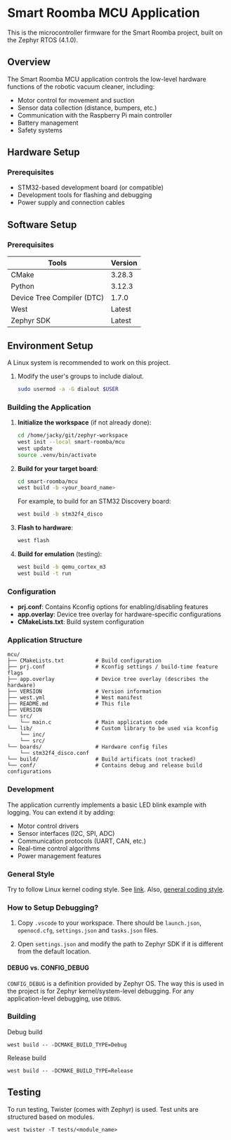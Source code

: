 # Smart Roomba MCU Application

This is the microcontroller firmware for the Smart Roomba project, built on the Zephyr RTOS (4.1.0).

## Overview

The Smart Roomba MCU application controls the low-level hardware functions of the robotic vacuum cleaner, including:
- Motor control for movement and suction
- Sensor data collection (distance, bumpers, etc.)
- Communication with the Raspberry Pi main controller
- Battery management
- Safety systems

## Hardware Setup

### Prerequisites

- STM32-based development board (or compatible)
- Development tools for flashing and debugging
- Power supply and connection cables

## Software Setup

### Prerequisites

| Tools    | Version |
| -------- | ------- |
| CMake    | 3.28.3  |
| Python   | 3.12.3  |
| Device Tree Compiler (DTC)   | 1.7.0   |
| West     | Latest  |
| Zephyr SDK | Latest |

## Environment Setup
A Linux system is recommended to work on this project.
1. Modify the user's groups to include dialout.
   ```bash
   sudo usermod -a -G dialout $USER
   ```

### Building the Application

1. **Initialize the workspace** (if not already done):
   ```bash
   cd /home/jacky/git/zephyr-workspace
   west init --local smart-roomba/mcu
   west update
   source .venv/bin/activate
   ```

2. **Build for your target board**:
   ```bash
   cd smart-roomba/mcu
   west build -b <your_board_name>
   ```
   
   For example, to build for an STM32 Discovery board:
   ```bash
   west build -b stm32f4_disco
   ```

3. **Flash to hardware**:
   ```bash
   west flash
   ```

4. **Build for emulation** (testing):
   ```bash
   west build -b qemu_cortex_m3
   west build -t run
   ```

### Configuration

- **prj.conf**: Contains Kconfig options for enabling/disabling features
- **app.overlay**: Device tree overlay for hardware-specific configurations
- **CMakeLists.txt**: Build system configuration

### Application Structure

```
mcu/
├── CMakeLists.txt          # Build configuration
├── prj.conf                # Kconfig settings / build-time feature flags
├── app.overlay             # Device tree overlay (describes the hardware)
├── VERSION                 # Version information
├── west.yml                # West manifest
├── README.md               # This file
├── VERSION
└── src/
    └── main.c              # Main application code
└── lib/                    # Custom library to be used via kconfig
    └── inc/
    └── src/
└── boards/                 # Hardware config files
    └── stm32f4_disco.conf
└── build/                  # Build artificats (not tracked)
└── conf/                   # Contains debug and release build configurations
```

### Development

The application currently implements a basic LED blink example with logging. 
You can extend it by adding:

- Motor control drivers
- Sensor interfaces (I2C, SPI, ADC)
- Communication protocols (UART, CAN, etc.)
- Real-time control algorithms
- Power management features

### General Style
Try to follow Linux kernel coding style. See [link](https://docs.zephyrproject.org/latest/contribute/style/code.html). Also, [general coding style](https://docs.zephyrproject.org/latest/contribute/style/index.html).


### How to Setup Debugging?
1. Copy `.vscode` to your workspace. There should be `launch.json`, `openocd.cfg`, `settings.json` and `tasks.json` files.

2. Open `settings.json` and modify the path to Zephyr SDK if it is different from the default location. 

#### DEBUG vs. CONFIG_DEBUG
`CONFIG_DEBUG` is a definition provided by Zephyr OS. The way this is used in the project is for Zephyr kernel/system-level debugging. For any application-level debugging, use `DEBUG`.

### Building
Debug build
```
west build -- -DCMAKE_BUILD_TYPE=Debug
```

Release build  
```
west build -- -DCMAKE_BUILD_TYPE=Release
```

## Testing
To run testing, Twister (comes with Zephyr) is used. Test units are structured based on modules.
```
west twister -T tests/<module_name>
```